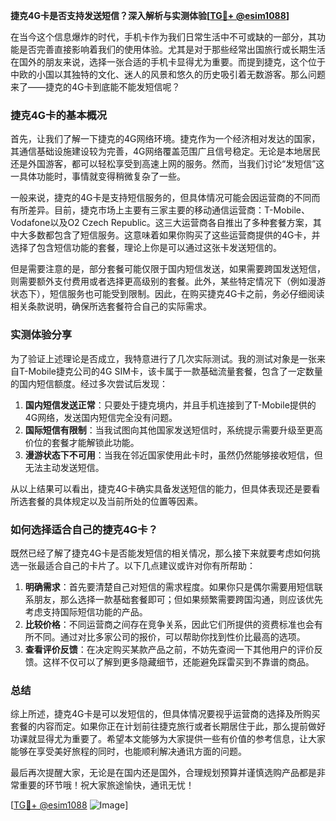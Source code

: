 **捷克4G卡是否支持发送短信？深入解析与实测体验[[TG💪+ @esim1088](https://t.me/s/esim1088)]**

在当今这个信息爆炸的时代，手机卡作为我们日常生活中不可或缺的一部分，其功能是否完善直接影响着我们的使用体验。尤其是对于那些经常出国旅行或长期生活在国外的朋友来说，选择一张合适的手机卡显得尤为重要。而提到捷克，这个位于中欧的小国以其独特的文化、迷人的风景和悠久的历史吸引着无数游客。那么问题来了——捷克的4G卡到底能不能发短信呢？

### 捷克4G卡的基本概况

首先，让我们了解一下捷克的4G网络环境。捷克作为一个经济相对发达的国家，其通信基础设施建设较为完善，4G网络覆盖范围广且信号稳定。无论是本地居民还是外国游客，都可以轻松享受到高速上网的服务。然而，当我们讨论“发短信”这一具体功能时，事情就变得稍微复杂了一些。

一般来说，捷克的4G卡是支持短信服务的，但具体情况可能会因运营商的不同而有所差异。目前，捷克市场上主要有三家主要的移动通信运营商：T-Mobile、Vodafone以及O2 Czech Republic。这三大运营商各自推出了多种套餐方案，其中大多数都包含了短信服务。这意味着如果你购买了这些运营商提供的4G卡，并选择了包含短信功能的套餐，理论上你是可以通过这张卡发送短信的。

但是需要注意的是，部分套餐可能仅限于国内短信发送，如果需要跨国发送短信，则需要额外支付费用或者选择更高级别的套餐。此外，某些特定情况下（例如漫游状态下），短信服务也可能受到限制。因此，在购买捷克4G卡之前，务必仔细阅读相关条款说明，确保所选套餐符合自己的实际需求。

### 实测体验分享

为了验证上述理论是否成立，我特意进行了几次实际测试。我的测试对象是一张来自T-Mobile捷克公司的4G SIM卡，该卡属于一款基础流量套餐，包含了一定数量的国内短信额度。经过多次尝试后发现：

1. **国内短信发送正常**：只要处于捷克境内，并且手机连接到了T-Mobile提供的4G网络，发送国内短信完全没有问题。
2. **国际短信有限制**：当我试图向其他国家发送短信时，系统提示需要升级至更高价位的套餐才能解锁此功能。
3. **漫游状态下不可用**：当我在邻近国家使用此卡时，虽然仍然能够接收短信，但无法主动发送短信。

从以上结果可以看出，捷克4G卡确实具备发送短信的能力，但具体表现还是要看所选套餐的具体规定以及当前所处的位置等因素。

### 如何选择适合自己的捷克4G卡？

既然已经了解了捷克4G卡是否能发短信的相关情况，那么接下来就要考虑如何挑选一张最适合自己的卡片了。以下几点建议或许对你有所帮助：

1. **明确需求**：首先要清楚自己对短信的需求程度。如果你只是偶尔需要用短信联系朋友，那么选择一款基础套餐即可；但如果频繁需要跨国沟通，则应该优先考虑支持国际短信功能的产品。
2. **比较价格**：不同运营商之间存在竞争关系，因此它们所提供的资费标准也会有所不同。通过对比多家公司的报价，可以帮助你找到性价比最高的选项。
3. **查看评价反馈**：在决定购买某款产品之前，不妨先查阅一下其他用户的评价反馈。这样不仅可以了解到更多隐藏细节，还能避免踩雷买到不靠谱的商品。

### 总结

综上所述，捷克4G卡是可以发短信的，但具体情况要视乎运营商的选择及所购买套餐的内容而定。如果你正在计划前往捷克旅行或者长期居住于此，那么提前做好功课就显得尤为重要了。希望本文能够为大家提供一些有价值的参考信息，让大家能够在享受美好旅程的同时，也能顺利解决通讯方面的问题。

最后再次提醒大家，无论是在国内还是国外，合理规划预算并谨慎选购产品都是非常重要的环节哦！祝大家旅途愉快，通讯无忧！

[[TG💪+ @esim1088](https://t.me/s/esim1088) ![Image](https://i.postimg.cc/4NQfJmqS/Snipaste-2025-05-13-00-14-12.png)]